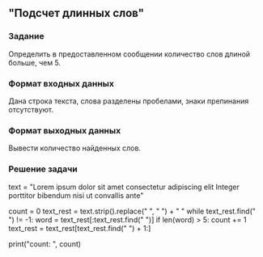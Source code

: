 ## "Подсчет длинных слов"

### Задание

Определить в предоставленном сообщении количество слов длиной больше, чем 5.

### Формат входных данных

Дана строка текста, слова разделены пробелами, знаки препинания отсутствуют.

### Формат выходных данных

Вывести количество найденных слов.

### Решение задачи

text = "Lorem ipsum dolor sit amet consectetur adipiscing elit Integer porttitor bibendum nisi ut convallis ante"

count = 0
text_rest = text.strip().replace("  ", " ") + " "
while text_rest.find(" ") != -1:
    word = text_rest[:text_rest.find(" ")]
    if len(word) > 5: count += 1
    text_rest = text_rest[text_rest.find(" ") + 1:]

print("count: ", count)

